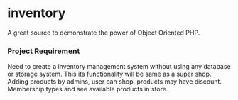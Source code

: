 # inventory
A great source to demonstrate the power of Object Oriented PHP. 

### Project Requirement

Need to create a inventory management system without using any database or storage system.
This its functionality will be same as a super shop. Adding products by admins, user can shop, products may have discount.
Membership types and see available products in store. 

